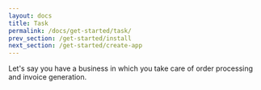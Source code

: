 ```yaml
---
layout: docs
title: Task
permalink: /docs/get-started/task/
prev_section: /get-started/install
next_section: /get-started/create-app
---
```


Let's say you have a business in which you take care of order processing and invoice generation.